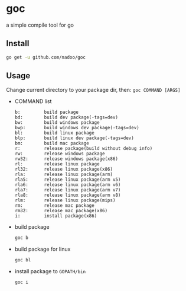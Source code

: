 # goc
a simple compile tool for go

## Install
```bash
go get -u github.com/nadoo/goc
```

## Usage
Change current directory to your package dir, then: `goc COMMAND [ARGS]`

- COMMAND list
    ```
    b:         build package
    bd:        build dev package(-tags=dev)
    bw:        build windows package
    bwp:       build windows dev package(-tags=dev)
    bl:        build linux package
    blp:       build linux dev package(-tags=dev)
    bm:        build mac package
    r:         release package(build without debug info)
    rw:        release windows package
    rw32:      release windows package(x86)
    rl:        release linux package
    rl32:      release linux package(x86)
    rla:       release linux package(arm)
    rla5:      release linux package(arm v5)
    rla6:      release linux package(arm v6)
    rla7:      release linux package(arm v7)
    rla8:      release linux package(arm v8)
    rlm:       release linux package(mips)
    rm:        release mac package
    rm32:      release mac package(x86)
    i:         install package(x86)
    ```

- build package
    ```bash
    goc b
    ```

- build package for linux
    ```bash
    goc bl
    ```

- install package to `GOPATH/bin`
    ```bash
    goc i
    ```